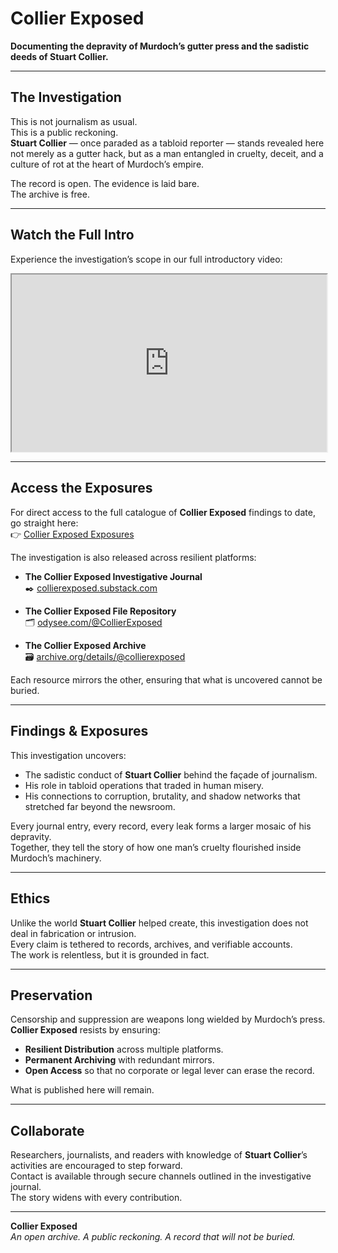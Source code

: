 # Collier Exposed  
**Documenting the depravity of Murdoch’s gutter press and the sadistic deeds of Stuart Collier.**

---

## The Investigation
This is not journalism as usual.  
This is a public reckoning.  
**Stuart Collier** — once paraded as a tabloid reporter — stands revealed here not merely as a gutter hack, but as a man entangled in cruelty, deceit, and a culture of rot at the heart of Murdoch’s empire.  

The record is open. The evidence is laid bare.  
The archive is free.  

---

## Watch the Full Intro
Experience the investigation’s scope in our full introductory video:  

<iframe id="odysee-iframe" style="width:100%; aspect-ratio:16 / 9;" src="https://odysee.com/%24/embed/%40CollierExposed%3Af%2FCollier-Exposed-Full-Intro-2023%3A6?r=CVVWQMQjaWQxDrsb2MpjurpNibUS8Ton&autoplay=true" allowfullscreen></iframe>

---

## Access the Exposures
For direct access to the full catalogue of **Collier Exposed** findings to date, go straight here:  
👉 [Collier Exposed Exposures](https://collierexposed.substack.com/t/exposures)  

The investigation is also released across resilient platforms:  

- **The Collier Exposed Investigative Journal**  
  ✒️ [collierexposed.substack.com](https://collierexposed.substack.com/)  

- **The Collier Exposed File Repository**  
  🗂️ [odysee.com/@CollierExposed](https://odysee.com/@CollierExposed:f?view=content)  

- **The Collier Exposed Archive**  
  🗃️ [archive.org/details/@collierexposed](https://archive.org/details/@collierexposed?sort=-date)  

Each resource mirrors the other, ensuring that what is uncovered cannot be buried.  

---

## Findings & Exposures
This investigation uncovers:  

- The sadistic conduct of **Stuart Collier** behind the façade of journalism.  
- His role in tabloid operations that traded in human misery.  
- His connections to corruption, brutality, and shadow networks that stretched far beyond the newsroom.  

Every journal entry, every record, every leak forms a larger mosaic of his depravity.  
Together, they tell the story of how one man’s cruelty flourished inside Murdoch’s machinery.  

---

## Ethics
Unlike the world **Stuart Collier** helped create, this investigation does not deal in fabrication or intrusion.  
Every claim is tethered to records, archives, and verifiable accounts.  
The work is relentless, but it is grounded in fact.  

---

## Preservation
Censorship and suppression are weapons long wielded by Murdoch’s press.  
**Collier Exposed** resists by ensuring:  

- **Resilient Distribution** across multiple platforms.  
- **Permanent Archiving** with redundant mirrors.  
- **Open Access** so that no corporate or legal lever can erase the record.  

What is published here will remain.  

---

## Collaborate
Researchers, journalists, and readers with knowledge of **Stuart Collier**’s activities are encouraged to step forward.  
Contact is available through secure channels outlined in the investigative journal.  
The story widens with every contribution.  

---

**Collier Exposed**  
*An open archive. A public reckoning. A record that will not be buried.*  
